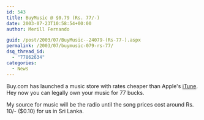 ```yaml
---
id: 543
title: BuyMusic @ $0.79 (Rs. 77/-)
date: 2003-07-23T10:58:54+00:00
author: Merill Fernando

guid: /post/2003/07/BuyMusic--24079-(Rs-77-).aspx
permalink: /2003/07/buymusic-079-rs-77/
dsq_thread_id:
  - "77862634"
categories:
  - News
---
```

<body xmlns="http://www.w3.org/1999/xhtml">
    <p>
        Buy.com has launched a music store with rates cheaper than Apple's <a href="http://www.apple.com/itunes">iTune</a>.
        Hey now you can legally own your music for 77 bucks. 
    </p>
    <p>
        My source for music will be the radio until the song prices cost around&#160;Rs. 10/-
        ($0.10) for&#160;us in&#160;Sri Lanka. 
    </p>
</body>